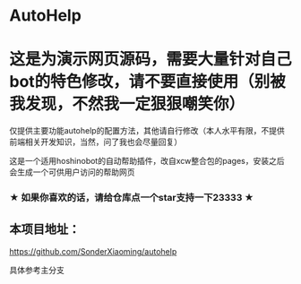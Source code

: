 # AutoHelp

# 这是为演示网页源码，需要大量针对自己bot的特色修改，请不要直接使用（别被我发现，不然我一定狠狠嘲笑你）

仅提供主要功能autohelp的配置方法，其他请自行修改（本人水平有限，不提供前端相关开发知识，当然，问了我也会尽量回复）

这是一个适用hoshinobot的自动帮助插件，改自xcw整合包的pages，安装之后会生成一个可供用户访问的帮助网页

### ★ 如果你喜欢的话，请给仓库点一个star支持一下23333 ★

## 本项目地址：

https://github.com/SonderXiaoming/autohelp

具体参考主分支
